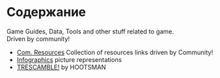 # Содержание

Game Guides, Data, Tools and other stuff related to game.  
Driven by community!

- [Com. Resources](links.md) Collection of resources links driven by Community!  
- [Infographics](infographics.md) picture representations
- [TRESCAMBLE!](trescamble.md) by HOOTSMAN
